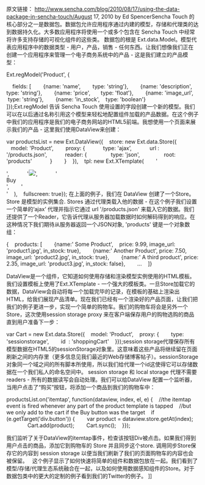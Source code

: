 原文链接： http://www.sencha.com/blog/2010/08/17/using-the-data-package-in-sencha-touch/August 17, 2010 by Ed SpencerSencha Touch 的核心部分之一是数据包。数据包允许应用程序通过内建的模型，存储和代理类的达到数据持久化。大多数应用程序将使用一个或多个包含在 Sencha Touch 中经常将许多支持存储的可视化组件的这些类。
数据包的根是 Ext.data.Model。模型代表应用程序中的数据类型 - 用户，产品，销售 - 任何东西。让我们想像我们正在创建一个应用程序来管理一个电子商务系统中的产品 - 这是我们建立的产品模型：



Ext.regModel('Product', {

    fields: [        {name: 'name',        type: 'string'},        {name: 'description', type: 'string'},        {name: 'price',       type: 'float'},        {name: 'image_url',   type: 'string'},        {name: 'in_stock',    type: 'boolean'}    ]});Ext.regModel 告诉 Sencha Touch 使用设置的字段创建一个新的模型。我们可以在以后通过名称引用这个模型来轻松地配置组件加载的产品数据。在这个例子中我们的应用程序是我们的电子商务网站的HTML5前端。我想使用一个页面来展示我们的产品 - 这里我们使用DataView来创建： 


var productsList = new Ext.DataView({    store: new Ext.data.Store({        model: 'Product',        proxy: {            type: 'ajax’,            url : '/products.json',            reader: {                type: 'json',                root: 'products'            }        }    }),    tpl: new Ext.XTemplate(        '<div class="product">',            '<img src="{image_url}" />',            '<div class="button">Buy</div>',        '</div>'    ),    fullscreen: true});
在上面的例子，我们在 DataView 创建了一个Store。Store 是模型的实例集合. Stores 通过代理类载入他的数据 - 在这个例子我们设置一个简单的‘ajax’ 代理并指示它通过 url '/products.json' 来载入它的数据。我们还提供了一个Reader，它告诉代理从服务器加载数据时如何解码得到的响应。在这种情况下我们期待从服务器返回一个JSON对象, 'products' 键是一个对象数组： 



{    products: [        {name:' Some Product',    price: 9.99, image_url: 'product1.jpg', in_stock: true},        {name:' Another Product', price: 7.50, image_url: 'product2.jpg', in_stock: true},        {name:' A third product', price: 2.35, image_url: 'product3.jpg', in_stock: false},        ...    ]}

DataView是一个组件，它知道如何使用存储和渲染模型实例使用的HTML模板。我们设置模板上使用了Ext.XTemplate - 一个强大的模板类。一旦Store加载它的数据，DataView会自动将每一个加载完毕的记录，在模板的基础上渲染出HTML，给我们展现产品清单。现在我们已经有一个渲染好的产品页面，让我们把我们的例子更进一步，实现一个简单的购物车。我们的购物车将会是另外一个Store，这次使用session storage proxy 来在客户端保存用户的购物选购的商品直到用户准备下一步： 



var Cart = new Ext.data.Store({    model: 'Product',    proxy: {        type: 'sessionstorage',        id  : 'shoppingCart'    }});session storage代理保存所有模型数据在HTML5的sessionStorage对象里。这意味着这些产品将继续留在页面刷新之间的内存里（更多信息见我们最近的Web存储博客帖子）。sessionStorage对象同一个域之间的所有脚本所使用，所以我们给代理一个id这使得它可以存储数据在一个我们私人的命名空间中。 session storage 和 local storage 代理不需要 readers - 所有的数据读写会自动处理。我们可以给DataView 配置一个监听器，当用户点击了“购买”按钮，将添加一个商品到我们的购物车中： 



productsList.on('itemtap', function(dataview, index, el, e) {    //the itemtap event is fired whenever any part of the product template is tapped    //but we only add to the cart if the Buy button was the target    if (e.getTarget('div.button')) {        var product = dataview.store.getAt(index);                Cart.add(product);        Cart.sync();    }});

我们监听了关于DataView的itemtap事件，检查该按钮Div被点击。如果我们得到用户点击的商品，添加它到购物车的 Store 并且同步这个store. 调用同步Store保存它的内容到 session storage 以便当我们刷新了我们的页面购物车的内容也会被保留。
 
这个例子显示了如何快速将简单的组件和数据包放在一起。我们看到了模型/存储/代理生态系统融合在一起，以及如何使用数据感知组件的Store。对于数据包类中的更大的定制的例子看到我们的Twitter的例子。
]]